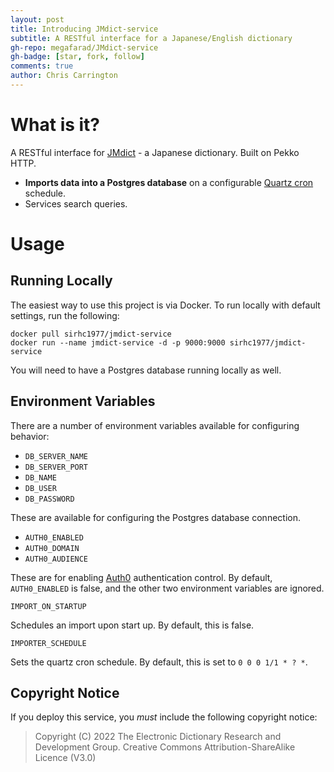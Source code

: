 ```yaml
---
layout: post
title: Introducing JMdict-service
subtitle: A RESTful interface for a Japanese/English dictionary
gh-repo: megafarad/JMdict-service
gh-badge: [star, fork, follow]
comments: true
author: Chris Carrington
---
```


# What is it?
A RESTful interface for [JMdict](https://www.edrdg.org/jmdict/j_jmdict.html) - a Japanese dictionary. Built on Pekko HTTP.

* **Imports data into a Postgres database** on a configurable [Quartz cron](http://www.quartz-scheduler.org/documentation/quartz-2.3.0/tutorials/crontrigger.html) schedule.
* Services search queries.

# Usage
## Running Locally
The easiest way to use this project is via Docker. To run locally with default settings, run the following:
```
docker pull sirhc1977/jmdict-service
docker run --name jmdict-service -d -p 9000:9000 sirhc1977/jmdict-service
```

You will need to have a Postgres database running locally as well.

## Environment Variables

There are a number of environment variables available for configuring behavior:

* `DB_SERVER_NAME`
* `DB_SERVER_PORT`
* `DB_NAME`
* `DB_USER`
* `DB_PASSWORD`

These are available for configuring the Postgres database connection.

* `AUTH0_ENABLED`
* `AUTH0_DOMAIN`
* `AUTH0_AUDIENCE`

These are for enabling [Auth0](https://auth0.com) authentication control. By default, `AUTH0_ENABLED` is false, and the
other two environment variables are ignored.

`IMPORT_ON_STARTUP`

Schedules an import upon start up. By default, this is false.

`IMPORTER_SCHEDULE`

Sets the quartz cron schedule. By default, this is set to `0 0 0 1/1 * ? *`.

## Copyright Notice

If you deploy this service, you _must_ include the following copyright notice:

> Copyright (C) 2022 The Electronic Dictionary Research and Development Group. Creative Commons Attribution-ShareAlike Licence (V3.0)

